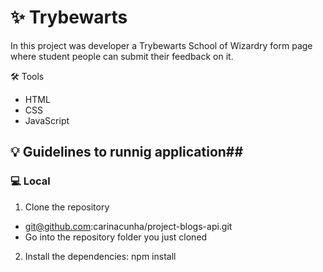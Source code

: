 # :sparkles: Trybewarts #

In this project was developer a Trybewarts School of Wizardry form page where student people can submit their feedback on it.

🛠 Tools
- HTML
- CSS
- JavaScript

## :bulb: Guidelines to runnig application##
### :computer: Local ###
1. Clone the repository 
  - git@github.com:carinacunha/project-blogs-api.git
  - Go into the repository folder you just cloned
2. Install the dependencies: npm install
